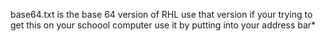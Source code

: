 base64.txt is the base 64 version of RHL use that version if your trying to get this on your schoool computer
use it by putting into your address bar*
